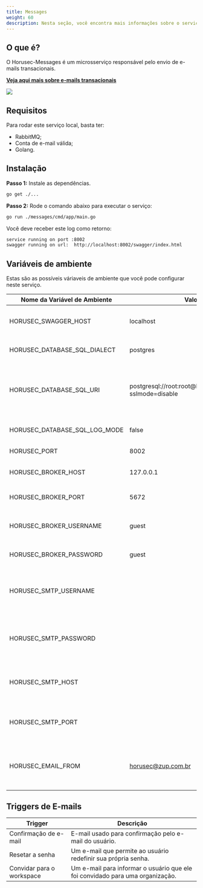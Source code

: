 ```yaml
---
title: Messages
weight: 60
description: Nesta seção, você encontra mais informações sobre o serviço Horusec-Messages.
---
```


## **O que é?** 

O Horusec-Messages é um microsserviço responsável pelo envio de e-mails transacionais.

[**Veja aqui mais sobre e-mails transacionais**](https://postmarkapp.com/blog/what-is-transactional-email-and-how-is-it-used)

![](/docs/ptbr/web/services/messages/0-arquitecture.jpg)

## **Requisitos**

Para rodar este serviço local, basta ter:
* RabbitMQ;
* Conta de e-mail válida;
* Golang.

## **Instalação**

**Passo 1:** Instale as dependências.
```bash
go get ./...
```

**Passo 2:** Rode o comando abaixo para executar o serviço:

```bash
go run ./messages/cmd/app/main.go
```

Você deve receber este log como retorno:

```bash
service running on port :8002
swagger running on url:  http://localhost:8002/swagger/index.html
```

## **Variáveis de ambiente**
Estas são as possíveis váriaveis de ambiente que você pode configurar neste serviço.

| Nome da Variável de Ambiente                            | Valor Default         | Descrição                  |
|---------------------------------------------|-----------------------|------------------------------|
| HORUSEC_SWAGGER_HOST             | localhost                                                        | Obtém qual o host que estará disponível o swagger| 
| HORUSEC_DATABASE_SQL_DIALECT     | postgres                                                         | Obtém o dialeto para conectar no banco de dados POSTGRES |
| HORUSEC_DATABASE_SQL_URI         | postgresql://root:root@localhost:5432/horusec_db?sslmode=disable | Obtém o URI (identificador uniforme de recursos) para conectar no banco de dados POSTGRES. |
| HORUSEC_DATABASE_SQL_LOG_MODE    | false                                                            | Obtém o valor para habilitar logs no POSTGRES. |
| HORUSEC_PORT                     | 8002                                                             | Obtém a porta que o serviço irá iniciar. |
| HORUSEC_BROKER_HOST              | 127.0.0.1                                                        | Obtém host para se conectar ao broker RABBITMQ. | 
| HORUSEC_BROKER_PORT              | 5672                                                             | Obtém porta para conectar no broker RABBITMQ. |
| HORUSEC_BROKER_USERNAME          | guest                                                            | Obtém nome de usuário para se conectar no broker RABBITMQ. |
| HORUSEC_BROKER_PASSWORD          | guest                                                            | Obtém a senha para se conectar no broker RABBITMQ. |
| HORUSEC_SMTP_USERNAME            |                         | Obtém o `username` para conectar no serviço de e-mail. Exemplo usando gsuite como host `user@gmail.com`. |
| HORUSEC_SMTP_PASSWORD            |                         | Obtém o `password` para conectar no serviço de e-mail. Exemplo usando gsuite como host `Y0urS!r0ng#P@ssw0rd`. |
| HORUSEC_SMTP_HOST                |                         | Obtém o `host` para conectar no serviço de e-mail. Exemplo usando gsuite como host `smtp.gmail.com`. |
| HORUSEC_SMTP_PORT                |                         | Obtém o `port` para conectar no serviço de e-mail. Exemplo usando gsuite como host `587`. |
| HORUSEC_EMAIL_FROM               | horusec@zup.com.br      | Obtém o e-mail da origem do usuário para enviar e-mail. Se você está usando outro e-mail para enviar, mude aqui. |

## **Triggers de E-mails**

| Trigger                   | Descrição                                                                   |
|---------------------------|-------------------------------------------------------------------------------|
| Confirmação de e-mail     | E-mail usado para confirmação pelo e-mail do usuário.                        |
| Resetar a senha           | Um e-mail que permite ao usuário redefinir sua própria senha.                  |
| Convidar para o workspace | Um e-mail para informar o usuário que ele foi convidado para uma organização. |

